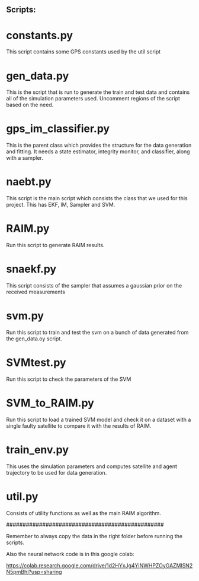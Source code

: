 ## Scripts:

# constants.py

This script contains some GPS constants used by the util script

# gen_data.py

This is the script that is run to generate the train and test data and contains all of the simulation parameters used. Uncomment regions of the script based on the need.

# gps_im_classifier.py

This is the parent class which provides the structure for the data generation and fitting. It needs a state estimator, integrity monitor, and classifier, along with a sampler.

# naebt.py

This script is the main script which consists the class that we used for this project. This has EKF, IM, Sampler and SVM. 

# RAIM.py

Run this script to generate RAIM results.

# snaekf.py

This script consists of the sampler that assumes a gaussian prior on the received measurements

# svm.py

Run this script to train and test the svm on a bunch of data generated from the gen_data.oy script.

# SVMtest.py

 Run this script to check the parameters of the SVM

# SVM_to_RAIM.py

Run this script to load a trained SVM model and check it on a dataset with a single faulty satellite to compare it with the results of RAIM.

# train_env.py

This uses the simulation parameters and computes satellite and agent trajectory to be used for data generation. 

# util.py

Consists of utility functions as well as the main RAIM algorithm.


################################################

Remember to always copy the data in the right folder before running the scripts.

Also the neural network code is in this google colab:

https://colab.research.google.com/drive/1d2HYxJg4YjNWHPZOyGAZMlSN2N5pmBhj?usp=sharing
